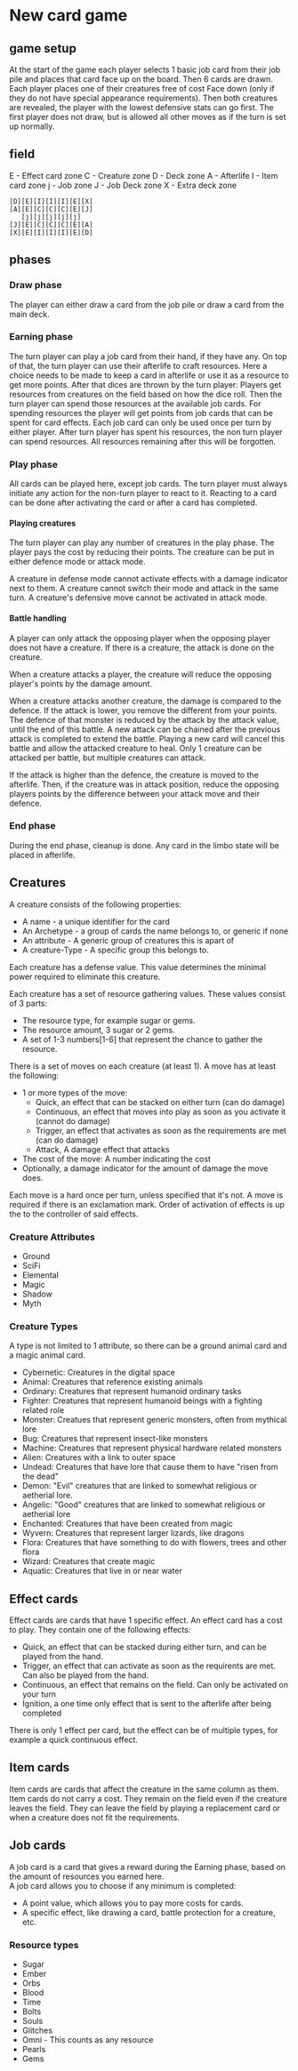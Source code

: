 # New card game

## game setup
At the start of the game each player selects 1 basic job card from their job pile and places that card face up on the board.
Then 6 cards are drawn.
Each player places one of their creatures free of cost Face down (only if they do not have special appearance requirements).
Then both creatures are revealed, the player with the lowest defensive stats can go first. The first player does not draw, but is allowed all other moves as if the turn is set up normally.

## field

E - Effect card zone
C - Creature zone
D - Deck zone
A - Afterlife
I - Item card zone
j - Job zone
J - Job Deck zone
X - Extra deck zone
```
[D][E][I][I][I][E][X]
[A][E][C][C][C][E][J]
   [j][j][j][j][j]   
[J][E][C][C][C][E][A]
[X][E][I][I][I][E][D]
```
## phases

### Draw phase
The player can either draw a card from the job pile or draw a card from the main deck.

### Earning phase
The turn player can play a job card from their hand, if they have any. 
On top of that, the turn player can use their afterlife to craft resources. Here a choice needs to be made to keep a card in afterlife or use it as a resource to get more points.
After that dices are thrown by the turn player: Players get resources from creatures on the field based on how the dice roll.
Then the turn player can spend those resources at the available job cards.
For spending resources the player will get points from job cards that can be spent for card effects.
Each job card can only be used once per turn by either player. 
After turn player has spent his resources, the non turn player can spend resources.
All resources remaining after this will be forgotten. 


### Play phase
All cards can be played here, except job cards. 
The turn player must always initiate any action for the non-turn player to react to it.
Reacting to a card can be done after activating the card or after a card has completed.

#### Playing creatures
The turn player can play any number of creatures in the play phase. 
The player pays the cost by reducing their points. 
The creature can be put in either defence mode or attack mode.

A creature in defense mode cannot activate effects with a damage indicator next to them.
A creature cannot switch their mode and attack in the same turn.
A creature's defensive move cannot be activated in attack mode.

#### Battle handling
A player can only attack the opposing player when the opposing player does not have a creature. 
If there is a creature, the attack is done on the creature.

When a creature attacks a player, the creature will reduce the opposing player's points by the damage amount. 

When a creature attacks another creature, the damage is compared to the defence. 
If the attack is lower, you remove the different from your points. 
The defence of that monster is reduced by the attack by the attack value, until the end of this battle.
A new attack can be chained after the previous attack is completed to extend the battle.
Playing a new card will cancel this battle and allow the attacked creature to heal.
Only 1 creature can be attacked per battle, but multiple creatures can attack.

If the attack is higher than the defence, the creature is moved to the afterlife.
Then, if the creature was in attack position, reduce the opposing players points by the difference between your attack move and their defence.

### End phase
During the end phase, cleanup is done. Any card in the limbo state will be placed in afterlife. 

## Creatures
A creature consists of the following properties:

- A name - a unique identifier for the card
- An Archetype - a group of cards the name belongs to, or generic if none
- An attribute - A generic group of creatures this is apart of
- A creature-Type - A specific group this belongs to.

Each creature has a defense value. This value determines the minimal power required to eliminate this creature. 

Each creature has a set of resource gathering values. 
These values consist of 3 parts:
- The resource type, for example sugar or gems.
- The resource amount, 3 sugar or 2 gems.
- A set of 1-3 numbers[1-6] that represent the chance to gather the resource.

There is a set of moves on each creature (at least 1). 
A move has at least the following:
- 1 or more types of the move:
  - Quick, an effect that can be stacked on either turn (can do damage)
  - Continuous, an effect that moves into play as soon as you activate it (cannot do damage)
  - Trigger, an effect that activates as soon as the requirements are met (can do damage)
  - Attack, A damage effect that attacks
- The cost of the move: A number indicating the cost
- Optionally, a damage indicator for the amount of damage the move does.

Each move is a hard once per turn, unless specified that it's not. A move is required if there is an exclamation mark. Order of activation of effects is up the to the controller of said effects.

### Creature Attributes
- Ground
- SciFi
- Elemental
- Magic
- Shadow
- Myth

### Creature Types
A type is not limited to 1 attribute, so there can be a ground animal card and a magic animal card.

- Cybernetic: Creatures in the digital space
- Animal: Creatures that reference existing animals
- Ordinary: Creatures that represent humanoid ordinary tasks
- Fighter: Creatures that represent humanoid beings with a fighting related role
- Monster: Creatues that represent generic monsters, often from mythical lore
- Bug: Creatures that represent insect-like monsters
- Machine: Creatures that represent physical hardware related monsters
- Alien: Creatures with a link to outer space
- Undead: Creatures that have lore that cause them to have "risen from the dead"
- Demon: "Evil" creatures that are linked to somewhat religious or aetherial lore.
- Angelic: "Good" creatures that are linked to somewhat religious or aetherial lore
- Enchanted: Creatures that have been created from magic
- Wyvern: Creatures that represent larger lizards, like dragons
- Flora: Creatures that have something to do with flowers, trees and other flora
- Wizard: Creatures that create magic
- Aquatic: Creatures that live in or near water

## Effect cards
Effect cards are cards that have 1 specific effect.
An effect card has a cost to play.
They contain one of the following effects:
- Quick, an effect that can be stacked during either turn, and can be played from the hand.
- Trigger, an effect that can activate as soon as the requirents are met. Can also be played from the hand.
- Continuous, an effect that remains on the field. Can only be activated on your turn
- Ignition, a one time only effect that is sent to the afterlife after being completed

There is only 1 effect per card, but the effect can be of multiple types, for example a quick continuous effect.

## Item cards
Item cards are cards that affect the creature in the same column as them. 
Item cards do not carry a cost.
They remain on the field even if the creature leaves the field.
They can leave the field by playing a replacement card or when a creature does not fit the requirements.

## Job cards
A job card is a card that gives a reward during the Earning phase, based on the amount of resources you earned here.  
A job card allows you to choose if any minimum is completed:
- A point value, which allows you to pay more costs for cards.
- A specific effect, like drawing a card, battle protection for a creature, etc.

### Resource types
- Sugar
- Ember
- Orbs
- Blood
- Time
- Bolts
- Souls
- Glitches
- Omni - This counts as any resource
- Pearls
- Gems